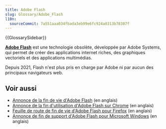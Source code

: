 ```yaml
---
title: Adobe Flash
slug: Glossary/Adobe_Flash
l10n:
  sourceCommit: 7a551aaa034fbada3eb99e6fc924a0313b78307f
---
```


{{GlossarySidebar}}

[**Adobe Flash**](https://fr.wikipedia.org/wiki/Adobe_Flash) est une technologie obsolète, développée par Adobe Systems, qui permet de créer des applications internet riches, des graphiques vectoriels et des applications multimédias.

Depuis 2021, Flash n'est plus pris en charge par Adobe ni par aucun des principaux navigateurs web.

## Voir aussi

- [Annonce de la fin de vie d'Adobe Flash](https://blog.adobe.com/en/publish/2017/07/25/adobe-flash-update#gs.g8mmgf) (en anglais)
- [Annonce de la fin d'utilisation d'Adobe Flash sur Chrome](https://www.blog.google/products/chrome/saying-goodbye-flash-chrome/) (en anglais)
- [Feuille de route de fin de vie d'Adobe Flash pour Firefox](https://blog.mozilla.org/futurereleases/2017/07/25/firefox-roadmap-flash-end-life/) (en anglais)
- [Annonce de fin de support d'Adobe Flash pour Microsoft Windows](https://blogs.windows.com/msedgedev/2020/09/04/update-adobe-flash-end-support/) (en anglais)
